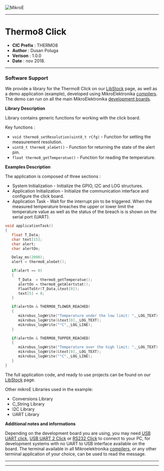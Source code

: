 ![MikroE](http://www.mikroe.com/img/designs/beta/logo_small.png)

---

# Thermo8 Click

- **CIC Prefix**  : THERMO8
- **Author**      : Dusan Poluga
- **Verison**     : 1.0.0
- **Date**        : nov 2018.

---

### Software Support

We provide a library for the Thermo8 Click on our [LibStock](https://libstock.mikroe.com/projects/view/2653/thermo-8-click) 
page, as well as a demo application (example), developed using MikroElektronika 
[compilers](http://shop.mikroe.com/compilers). The demo can run on all the main 
MikroElektronika [development boards](http://shop.mikroe.com/development-boards).

**Library Description**

Library contains generic functions for working with the click board.

Key functions :

- ``` void thermo8_setResolution(uint8_t rCfg) ``` - Function for setting the measurement resolution.
- ``` uint8_t thermo8_aleGet() ``` - Function for returning the state of the alert pin.
- ``` float thermo8_getTemperatue() ``` - Function for reading the temperature.

**Examples Description**

The application is composed of three sections :

- System Initialization - Initialize the GPIO, I2C and LOG structures.
- Application Initialization - Initialize the communication interface and
                               configure the click board.
- Application Task - Wait for the interrupt pin to be triggered. When the
                   measured temperature breaches the upper or lower limit the
                   temperature value as well as the status of the breach is
                   is shown on the serial port (UART).
```.c
void applicationTask()
{
   float T_Data;
   char text[15];
   char alert;
   char alertOn;

   Delay_ms(2000);
   alert = thermo8_aleGet();

   if(alert == 0)
   {
      T_Data  = thermo8_getTemperatue();
      alertOn = thermo8_getAlertstat();
      FloatToStr(T_Data,&text[0]);
      text[5] = 0;
   }

   if(alertOn & THERMO8_TLOWER_REACHED)
   {
      mikrobus_logWrite("Temperature under the low limit: ",_LOG_TEXT);
      mikrobus_logWrite(&text[0],_LOG_TEXT);
      mikrobus_logWrite("°C",_LOG_LINE);
   }

   if(alertOn & THERMO8_TUPPER_REACHED)
   {
      mikrobus_logWrite("Temperature over the high limit: ",_LOG_TEXT);
      mikrobus_logWrite(&text[0],_LOG_TEXT);
      mikrobus_logWrite("°C",_LOG_LINE);
   }
}
```

The full application code, and ready to use projects can be found on our 
[LibStock](https://libstock.mikroe.com/projects/view/2653/thermo-8-click) page.

Other mikroE Libraries used in the example:

- Conversions Library
- C_String Library
- I2C Library
- UART Library

**Additional notes and informations**

Depending on the development board you are using, you may need 
[USB UART click](http://shop.mikroe.com/usb-uart-click), 
[USB UART 2 Click](http://shop.mikroe.com/usb-uart-2-click) or 
[RS232 Click](http://shop.mikroe.com/rs232-click) to connect to your PC, for 
development systems with no UART to USB interface available on the board. The 
terminal available in all Mikroelektronika 
[compilers](http://shop.mikroe.com/compilers), or any other terminal application 
of your choice, can be used to read the message.

---
---
